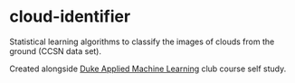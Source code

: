 # cloud-identifier
Statistical learning algorithms to classify the images of clouds from the ground (CCSN data set). 

Created alongside [Duke Applied Machine Learning](https://www.notion.so/Deep-Learning-in-Theory-and-Practice-7281ca43ddeb43debbddd46162fe5ea4) club course self study.